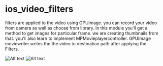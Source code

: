 # ios_video_filters
filters are applied to the video using GPUImage. you can record your video from camera as well as choose from library.
In this module you'll get a method to get images for particular frame. we are creating thumbnails from that.
you'll also learn to implement MPMovieplayercontroller.
GPUImage moviewriter writes the the video to destination path after applying the Filters.



![Alt text](https://github.com/deepakbhati99/ios_video_filters/blob/master/SCREENSHOT_IMG_3301.PNG "Screeshot #1")
![Alt text](https://github.com/deepakbhati99/ios_video_filters/blob/master/SCREENSHOT_IMG_3302.PNG "Screeshot #2")

